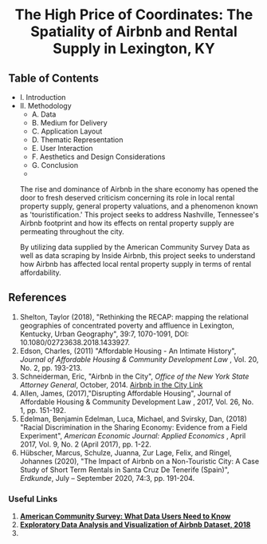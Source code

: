 # <center> The High Price of Coordinates: The Spatiality of Airbnb and Rental Supply in Lexington, KY </center>
## Table of Contents

- I. Introduction
- II. Methodology
  - A. Data
  - B. Medium for Delivery
  - C. Application Layout
  - D. Thematic Representation
  - E. User Interaction
  - F. Aesthetics and Design Considerations
  - G. Conclusion
  - </ul>
    <p>The rise and dominance of Airbnb in the share economy has opened the door to fresh deserved criticism concerning its role in local rental property supply, general property valuations, and a phenomenon known as 'touristification.' This project seeks to address Nashville, Tennessee's Airbnb footprint and how its effects on rental property supply are permeating throughout the city.  </p>
    <p>By utilizing data supplied by the American Community Survey Data as well as data scraping by Inside Airbnb, this project seeks to understand how Airbnb has affected local rental property supply in terms of rental affordability.</p>

## References

<ol> 
<li>Shelton, Taylor (2018), "Rethinking the RECAP: mapping the relational geographies of concentrated poverty and affluence in Lexington, Kentucky, Urban Geography", 39:7, 1070-1091, DOI: 10.1080/02723638.2018.1433927.
</li>
<li>Edson, Charles, (2011) "Affordable Housing - An Intimate History", <i>Journal of Affordable Housing & Community Development Law </i>, Vol. 20, No. 2, pp. 193-213.
<li>Schneiderman, Eric, "Airbnb in the City", <i>Office of the New York State Attorney General</i>, October, 2014. <a href="https://ag.ny.gov/pdfs/AIRBNB%20REPORT.pdf">Airbnb in the City Link</a>
<li>Allen, James, (2017),"Disrupting Affordable Housing", Journal of Affordable Housing & Community Development Law , 2017, Vol. 26, No. 1, pp. 151-192.
<li>Edelman, Benjamin Edelman, Luca, Michael, and Svirsky, Dan, (2018) "Racial Discrimination in the Sharing Economy: Evidence from a Field Experiment", <i>American Economic Journal: Applied Economics </i>, April 2017, Vol. 9, No. 2 (April 2017), pp. 1-22.
<li>Hübscher, Marcus, Schulze, Juanna, Zur Lage, Felix, and Ringel, Johannes (2020), "The Impact of Airbnb on a Non-Touristic City: A Case Study of Short Term Rentals in Santa Cruz De Tenerife (Spain)", <i>Erdkunde</i>, July – September 2020,  74:3, pp. 191-204. 
</ol>

### Useful Links

<ol>
<li><b><a href="https://www.census.gov/programs-surveys/acs/library/handbooks/geography.html">American Community Survey: What Data Users Need to Know</a>
<b>
<li><a href="http://www.columbia.edu/~sg3637/airbnb_final_analysis.html">Exploratory Data Analysis and Visualization of Airbnb Dataset, 2018</a>
<li>
